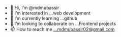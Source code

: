 - 👋 Hi, I’m @mdmubassir
- 👀 I’m interested in ...web development
- 🌱 I’m currently learning ...github
- 💞️ I’m looking to collaborate on ...Frontend projects
- 📫 How to reach me ...mdmubassir02@gmail.com

<!---
mdmubassir/mdmubassir is a ✨ special ✨ repository because its `README.md` (this file) appears on your GitHub profile.
You can click the Preview link to take a look at your changes.
--->

